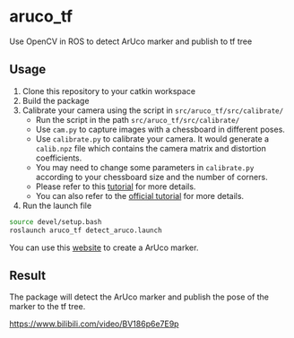# aruco_tf
Use OpenCV in ROS to detect ArUco marker and publish to tf tree

## Usage

1. Clone this repository to your catkin workspace
2. Build the package
3. Calibrate your camera using the script in `src/aruco_tf/src/calibrate/`
    * Run the script in the path `src/aruco_tf/src/calibrate/`
    * Use `cam.py` to capture images with a chessboard in different poses.
    * Use `calibrate.py` to calibrate your camera. It would generate a `calib.npz` file which contains the camera matrix and distortion coefficients.
    * You may need to change some parameters in `calibrate.py` according to your chessboard size and the number of corners.
    * Please refer to this [tutorial](https://blog.csdn.net/dgut_guangdian/article/details/107467070) for more details. 
    * You can also refer to the [official tutorial](https://docs.opencv.org/4.x/dc/dbb/tutorial_py_calibration.html) for more details.
4. Run the launch file
```bash
source devel/setup.bash
roslaunch aruco_tf detect_aruco.launch
```

You can use this [website](https://chev.me/arucogen/) to create a ArUco marker.

## Result

The package will detect the ArUco marker and publish the pose of the marker to the tf tree.

https://www.bilibili.com/video/BV186p6e7E9p

